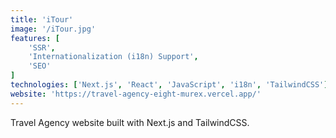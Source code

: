 ```yaml
---
title: 'iTour'
image: '/iTour.jpg'
features: [
	'SSR',
	'Internationalization (i18n) Support',
	'SEO'
]
technologies: ['Next.js', 'React', 'JavaScript', 'i18n', 'TailwindCSS']
website: 'https://travel-agency-eight-murex.vercel.app/'
---
```


Travel Agency website built with Next.js and TailwindCSS.

